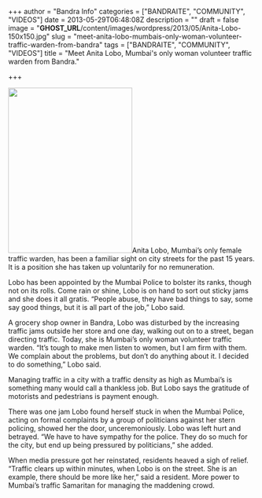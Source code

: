 +++
author = "Bandra Info"
categories = ["BANDRAITE", "COMMUNITY", "VIDEOS"]
date = 2013-05-29T06:48:08Z
description = ""
draft = false
image = "__GHOST_URL__/content/images/wordpress/2013/05/Anita-Lobo-150x150.jpg"
slug = "meet-anita-lobo-mumbais-only-woman-volunteer-traffic-warden-from-bandra"
tags = ["BANDRAITE", "COMMUNITY", "VIDEOS"]
title = "Meet Anita Lobo, Mumbai's only woman volunteer traffic warden from Bandra."

+++


<p><img loading="lazy" class="alignright" alt="" src="https://i1.wp.com/bandra.info/wp-content/uploads/2013/04/BHVjXniCAAEDlxB.jpg-large.jpeg" width="252" height="336" />Anita Lobo, Mumbai&#8217;s only female traffic warden, has been a familiar sight on city streets for the past 15 years. It is a position she has taken up voluntarily for no remuneration.</p>
<p>Lobo has been appointed by the Mumbai Police to bolster its ranks, though not on its rolls. Come rain or shine, Lobo is on hand to sort out sticky jams and she does it all gratis. &#8220;People abuse, they have bad things to say, some say good things, but it is all part of the job,&#8221; Lobo said.</p>
<p>A grocery shop owner in Bandra, Lobo was disturbed by the increasing traffic jams outside her store and one day, walking out on to a street, began directing traffic. Today, she is Mumbai&#8217;s only woman volunteer traffic warden. &#8220;It&#8217;s tough to make men listen to women, but I am firm with them. We complain about the problems, but don&#8217;t do anything about it. I decided to do something,&#8221; Lobo said.</p>
<p>Managing traffic in a city with a traffic density as high as Mumbai&#8217;s is something many would call a thankless job. But Lobo says the gratitude of motorists and pedestrians is payment enough.</p>
<p>There was one jam Lobo found herself stuck in when the Mumbai Police, acting on formal complaints by a group of politicians against her stern policing, showed her the door, unceremoniously. Lobo was left hurt and betrayed. &#8220;We have to have sympathy for the police. They do so much for the city, but end up being pressured by politicians,&#8221; she added.</p>
<p>When media pressure got her reinstated, residents heaved a sigh of relief. &#8220;Traffic clears up within minutes, when Lobo is on the street. She is an example, there should be more like her,&#8221; said a resident. More power to Mumbai&#8217;s traffic Samaritan for managing the maddening crowd.</p>



